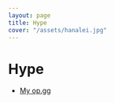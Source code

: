 ```yaml
---
layout: page
title: Hype
cover: "/assets/hanalei.jpg"
---
```

# Hype


* [My op.gg](https://na.op.gg/summoner/userName=Ondurguo)

